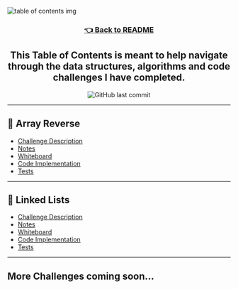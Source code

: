 ![table of contents img](./assets/tableofcontents.png)

<h3 align="center"><a href="./README.md">👈 Back to README</a><h3>

<h2 align="center"> This Table of Contents is meant to help navigate through the data structures, algorithms and code challenges I have completed.</h2>

<p align="center">
<img alt="GitHub last commit" src="https://img.shields.io/github/last-commit/HexxKing/data_structures_and_algorithms?color=blueviolet&style=for-the-badge">
</p>

<!-- category = data structures or code challenge -->
<!-- ## 🌟 Challenge Example Entry

  - [Challenge Description](./data_structures_and_algorithms/example_catagory/example_challenge/example_challenge_README.md) 
  - [Notes](./notes/example_challenge_notes.md)
  - [Whiteboard](./whiteboards/example_whiteboard.jpeg)
  - [Code Implementation](./data_structures_and_algorithms/example_catagory/example_challenge/example_challenge.py)
  - [Tests](./tests/test_example_challenge.py) -->

---

## 🌟 Array Reverse

  - [Challenge Description](./data_structures_and_algorithms/code_challenges/reverse_array/README.md) 
  - [Notes](./notes/reverse_array_notes.md)
  - [Whiteboard](./whiteboards/reverse_array.jpeg)
  - [Code Implementation](./data_structures_and_algorithms/code_challenges/reverse_array/reverse_array.py)
  - [Tests](./tests/test_reverse_array.py)

<!-- ---

## 🌟 Array Shift

  - [Array Shift](./data_structures_and_algorithms/code_challenges/array_shift/array_shift_README.md) 
  - [Notes](./notes/array_shift_notes.md)
  - [Whiteboard](./whiteboards/array_shift.jpeg)
  - [Code Implementation](./data_structures_and_algorithms/code_challenges/array_shift/array_shift.py)
  - [Tests](./tests/test_array_shift.py) -->

---

## 🌟 Linked Lists 

  - [Challenge Description](./data_structures_and_algorithms/data_structures/linked_lists/linked_lists_README.md) 
  - [Notes](./notes/linked_lists_notes.md)
  - [Whiteboard](./whiteboards/linked_lists.jpeg)
  - [Code Implementation](./data_structures_and_algorithms/data_structures/linked_lists/linked_lists.py)
  - [Tests](./tests/test_linked_lists.py)

---

## More Challenges coming soon...
